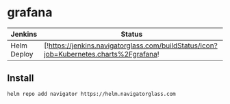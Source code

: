 # grafana

 Jenkins | Status  
------------ | -------------
Helm Deploy  | [!https://jenkins.navigatorglass.com/buildStatus/icon?job=Kubernetes.charts%2Fgrafana!|https://jenkins.navigatorglass.com/view/Kubernetes/job/Kubernetes.charts/job/grafana/]
## Install 

```
helm repo add navigator https://helm.navigatorglass.com
```